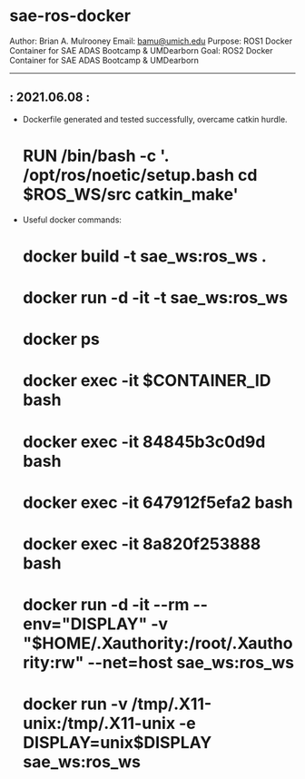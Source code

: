 # sae-ros-docker

Author:	 Brian A. Mulrooney
Email:	 bamu@umich.edu
Purpose: ROS1 Docker Container for SAE ADAS Bootcamp & UMDearborn
Goal: 	 ROS2 Docker Container for SAE ADAS Bootcamp & UMDearborn

--------------
: 2021.06.08 :
--------------

* Dockerfile generated and tested successfully, overcame catkin hurdle.
	# RUN /bin/bash -c '. /opt/ros/noetic/setup.bash cd $ROS_WS/src catkin_make'
* Useful docker commands:
	# docker build -t sae_ws:ros_ws . 
	# docker run -d -it -t sae_ws:ros_ws
	# docker ps
	# docker exec -it $CONTAINER_ID bash
	# docker exec -it 84845b3c0d9d bash
	# docker exec -it 647912f5efa2 bash
	# docker exec -it 8a820f253888 bash

	# docker run -d -it --rm --env="DISPLAY" -v "$HOME/.Xauthority:/root/.Xauthority:rw" --net=host sae_ws:ros_ws

	# docker run -v /tmp/.X11-unix:/tmp/.X11-unix -e DISPLAY=unix$DISPLAY sae_ws:ros_ws